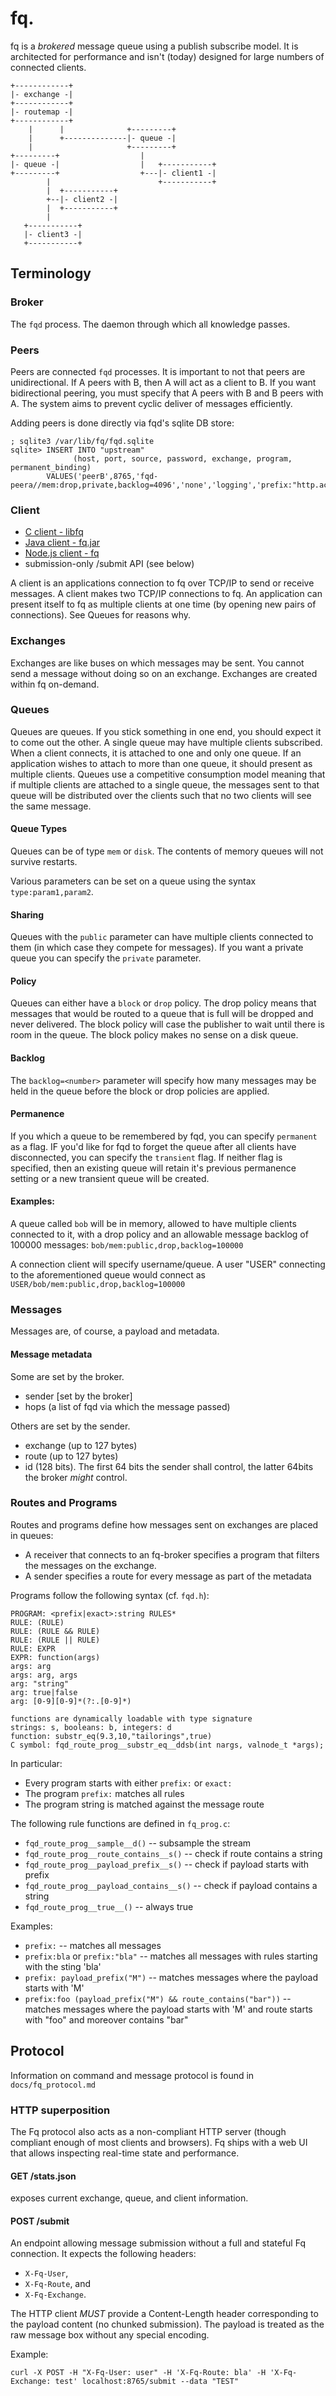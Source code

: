 # fq.

fq is a *brokered* message queue using a publish subscribe model.  It is architected for performance and isn't (today) designed for large numbers of connected clients.


    +------------+
    |- exchange -|
    +------------+
    |- routemap -|
    +------------+
        |      |              +---------+
        |      +--------------|- queue -|
        |                     +---------+
    +---------+                  |
    |- queue -|                  |   +-----------+
    +---------+                  +---|- client1 -|
            |                        +-----------+
            |  +-----------+
            +--|- client2 -|
            |  +-----------+
            |
       +-----------+
       |- client3 -|
       +-----------+

## Terminology

### Broker

The `fqd` process. The daemon through which all knowledge passes.

### Peers

Peers are connected `fqd` processes.  It is important to not that peers are unidirectional.  If A peers with B, then A will act as a client to B. If you want bidirectional peering, you must specify that A peers with B and B peers with A.  The system aims to prevent cyclic deliver of messages efficiently.

Adding peers is done directly via fqd's sqlite DB store:

```
; sqlite3 /var/lib/fq/fqd.sqlite
sqlite> INSERT INTO "upstream"
              (host, port, source, password, exchange, program, permanent_binding)
        VALUES('peerB',8765,'fqd-peera//mem:drop,private,backlog=4096','none','logging','prefix:"http.access.json."','false');
```

### Client

 * [C client - libfq](https://github.com/postwait/fq/blob/master/fq.h#L164-L205)
 * [Java client - fq.jar](https://github.com/postwait/fq/blob/master/java/src/com/omniti/labs/FqClientImplInterface.java)
 * [Node.js client - fq](https://www.npmjs.com/package/fq)
 * submission-only /submit API (see below)

A client is an applications connection to fq over TCP/IP to send or receive messages. A client makes two TCP/IP connections to fq.  An application can present itself to fq as multiple clients at one time (by opening new pairs of connections). See Queues for reasons why.

### Exchanges

Exchanges are like buses on which messages may be sent.  You cannot send a message without doing so on an exchange.  Exchanges are created within fq on-demand.

### Queues

Queues are queues. If you stick something in one end, you should expect it to come out the other.  A single queue may have multiple clients subscribed.  When a client connects, it is attached to one and only one queue.  If an application wishes to attach to more than one queue, it should present as multiple clients.  Queues use a competitive consumption model meaning that if multiple clients are attached to a single queue, the messages sent to that queue will be distributed over the clients such that no two clients will see the same message.

#### Queue Types

Queues can be of type `mem` or `disk`.  The contents of memory queues will not survive restarts.

Various parameters can be set on a queue using the syntax `type:param1,param2`.

#### Sharing

Queues with the `public` parameter can have multiple clients connected to them (in which case they compete for messages).  If you want a private queue you can specify the `private` parameter.

#### Policy

Queues can either have a `block` or `drop` policy.  The drop policy means that messages that would be routed to a queue that is full will be dropped and never delivered.  The block policy will case the publisher to wait until there is room in the queue.  The block policy makes no sense on a disk queue.

#### Backlog

The `backlog=<number>` parameter will specify how many messages may be held in the queue before the block or drop policies are applied.

#### Permanence

If you which a queue to be remembered by fqd, you can specify `permanent` as a flag.  IF you'd like for fqd to forget the queue after all clients have disconnected, you can specify the `transient` flag.  If neither flag is specified, then an existing queue will retain it's previous permanence setting or a new transient queue will be created.

#### Examples:

A queue called `bob` will be in memory, allowed to have multiple clients connected to it, with a drop policy and an allowable message backlog of 100000 messages: `bob/mem:public,drop,backlog=100000`

A connection client will specify username/queue.  A user "USER" connecting to the aforementioned queue would connect as `USER/bob/mem:public,drop,backlog=100000`

### Messages

Messages are, of course, a payload and metadata.

#### Message metadata

Some are set by the broker.
 
 * sender [set by the broker]
 * hops (a list of fqd via which the message passed)

Others are set by the sender. 

 * exchange (up to 127 bytes)
 * route (up to 127 bytes)
 * id (128 bits). The first 64 bits the sender shall control, the latter 64bits the broker *might* control.

### Routes and Programs

Routes and programs define how messages sent on exchanges are placed in queues:

- A receiver that connects to an fq-broker specifies a program that filters the messages on the exchange.
- A sender specifies a route for every message as part of the metadata

Programs follow the following syntax (cf. `fqd.h`):

```
PROGRAM: <prefix|exact>:string RULES*
RULE: (RULE)
RULE: (RULE && RULE)
RULE: (RULE || RULE)
RULE: EXPR
EXPR: function(args)
args: arg
args: arg, args
arg: "string"
arg: true|false
arg: [0-9][0-9]*(?:.[0-9]*)

functions are dynamically loadable with type signature
strings: s, booleans: b, integers: d
function: substr_eq(9.3,10,"tailorings",true)
C symbol: fqd_route_prog__substr_eq__ddsb(int nargs, valnode_t *args);
 ```

In particular:

- Every program starts with either `prefix:` or `exact:`
- The program `prefix:` matches all rules
- The program string is matched against the message route

The following rule functions are defined in `fq_prog.c`:

- `fqd_route_prog__sample__d()` -- subsample the stream
- `fqd_route_prog__route_contains__s()` -- check if route contains a string
- `fqd_route_prog__payload_prefix__s()` -- check if payload starts with prefix
- `fqd_route_prog__payload_contains__s()` -- check if payload contains a string
- `fqd_route_prog__true__()` -- always true

Examples:

- `prefix:` -- matches all messages
- `prefix:bla` or `prefix:"bla"` -- matches all messages with rules starting with the sting 'bla'
- `prefix: payload_prefix("M")` -- matches messages where the payload starts with 'M'
- `prefix:foo (payload_prefix("M") && route_contains("bar"))` -- matches messages where the payload starts with 'M' and route starts with "foo" and moreover contains "bar"

## Protocol

Information on command and message protocol is found in `docs/fq_protocol.md`

### HTTP superposition

The Fq protocol also acts as a non-compliant HTTP server (though compliant enough of most clients and browsers).  Fq ships with a web UI that allows inspecting real-time state and performance.

#### GET /stats.json

exposes current exchange, queue, and client information.

#### POST /submit

An endpoint allowing message submission without a full and stateful Fq connection.  It expects the following headers:

 * ```X-Fq-User```,
 * ```X-Fq-Route```, and
 * ```X-Fq-Exchange```.
 
 The HTTP client *MUST* provide a Content-Length header corresponding to the payload content (no chunked submission).  The payload is treated as the raw message box without any special encoding.

Example:

```
curl -X POST -H "X-Fq-User: user" -H 'X-Fq-Route: bla' -H 'X-Fq-Exchange: test' localhost:8765/submit --data "TEST"
```
